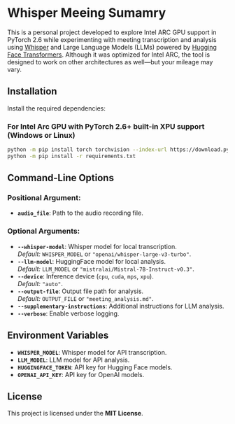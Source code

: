 # Whisper Meeing Sumamry

This is a personal project developed to explore Intel ARC GPU support in PyTorch 2.6 while experimenting with meeting transcription and analysis using [Whisper](https://github.com/openai/whisper) and Large Language Models (LLMs) powered by [Hugging Face Transformers](https://huggingface.co/docs/transformers/index). Although it was optimized for Intel ARC, the tool is designed to work on other architectures as well—but your mileage may vary.

## Installation

Install the required dependencies:

### For Intel Arc GPU with PyTorch 2.6+ built-in XPU support (Windows or Linux)

```bash
python -m pip install torch torchvision --index-url https://download.pytorch.org/whl/test/xpu
python -m pip install -r requirements.txt
```

## Command-Line Options

### Positional Argument:
- **`audio_file`**: Path to the audio recording file.

### Optional Arguments:
- **`--whisper-model`**: Whisper model for local transcription.  
  *Default:* `WHISPER_MODEL` or `"openai/whisper-large-v3-turbo"`.
- **`--llm-model`**: HuggingFace model for local analysis.  
  *Default:* `LLM_MODEL` or `"mistralai/Mistral-7B-Instruct-v0.3"`.
- **`--device`**: Inference device (`cpu`, `cuda`, `mps`, `xpu`).  
  *Default:* `"auto"`.
- **`--output-file`**: Output file path for analysis.  
  *Default:* `OUTPUT_FILE` or `"meeting_analysis.md"`.
- **`--supplementary-instructions`**: Additional instructions for LLM analysis.
- **`--verbose`**: Enable verbose logging.

## Environment Variables

- **`WHISPER_MODEL`**: Whisper model for API transcription.
- **`LLM_MODEL`**: LLM model for API analysis.
- **`HUGGINGFACE_TOKEN`**: API key for Hugging Face models.
- **`OPENAI_API_KEY`**: API key for OpenAI models.

## License

This project is licensed under the **MIT License**.

